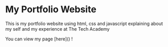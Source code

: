 <h1> My Portfolio Website </h1>

<p>This is my portfolio website using html, css and javascript explaining about my self and my experience at The Tech Academy </p>
<p> You can view my page [here]() !
